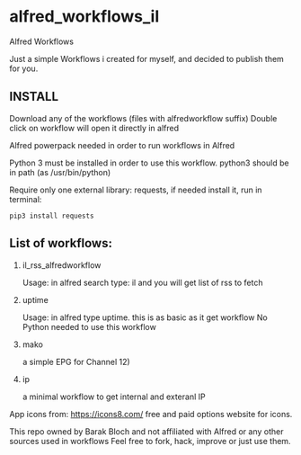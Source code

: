 # alfred_workflows_il
Alfred Workflows

Just a simple Workflows i created for myself, and decided to publish them for you.


## INSTALL
Download any of the workflows (files with alfredworkflow suffix)
Double click on workflow will open it directly in alfred

Alfred powerpack needed in order to run workflows in Alfred

Python 3 must be installed in order to use this workflow. 
python3 should be in path (as /usr/bin/python)

Require  only one external library: requests, if needed install it, run in terminal:
```
pip3 install requests
```


## List of workflows:
1. il_rss_alfredworkflow

    Usage: in alfred search type: il and you will get list of rss to fetch


2. uptime 

   Usage: in alfred type uptime. this is as basic as it get workflow
   No Python needed to use this workflow

3. mako 
    
    a simple EPG for Channel 12)
   
4. ip

    a minimal workflow to get internal and exteranl IP
   
App icons from: https://icons8.com/ 
free and paid options website for icons. 


This repo owned by Barak Bloch and not affiliated with Alfred or any other sources used in workflows
Feel free to fork, hack, improve or just use them. 





